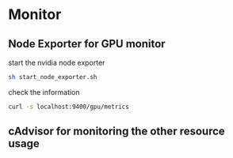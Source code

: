 # Monitor

## Node Exporter for GPU monitor

start the nvidia node exporter

```bash
sh start_node_exporter.sh
```

check the information

```bash
curl -s localhost:9400/gpu/metrics
```

## cAdvisor for monitoring the other resource usage
